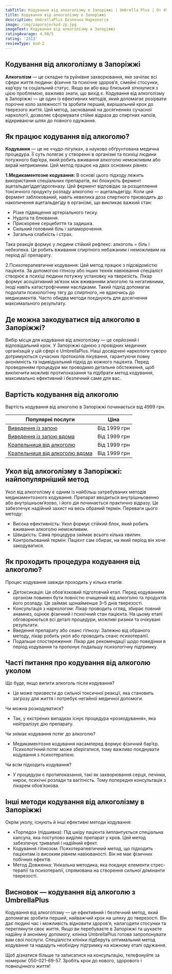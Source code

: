 ```yaml
---
tabTitle: Кодування від алкоголізму в Запоріжжі | Umbrella Plus | От 4999 грн
title: Кодування від алкоголізму в Запоріжжі
description: UmbrellaPlus Безпечна Наркологія
image: /img/zaporoje/kod-zp.jpg
imageText: Кодування від алкоголізму в Запоріжжі
ratingAvarage: 4.98/5
rating: '2313'
reviewType: kod-2
---
```


## Кодування від алкоголізму в Запоріжжі

**Алкоголізм** — це складне та руйнівне захворювання, яке зачіпає всі сфери життя людини: фізичне та психічне здоров’я, сімейні стосунки, кар’єру та соціальний статус. Якщо ви або ваш близький зіткнулися з цією проблемою, важливо знати, що вихід є. Кодування від алкоголізму в Запоріжжі — це один із ефективних методів, який допомагає розірвати порочне коло залежності та зробити перший, вирішальний крок до тверезого життя. Цей метод, заснований на досягненнях сучасної наркології, дозволяє сформувати стійке відраза до спиртних напоїв, відкриваючи шлях до повного одужання.

## Як працює кодування від алкоголю?

**Кодування** — це не «чудо-пігулка», а науково обґрунтована медична процедура. Її суть полягає у створенні в організмі та психіці людини потужного бар’єра, який робить вживання алкоголю неможливим або вкрай неприємним. Цей метод працює на двох основних рівнях:

**1.Медикаментозне кодування:** В основі цього підходу лежить використання спеціальних препаратів, які блокують фермент ацетальдегіддегідрогеназу. Цей фермент відповідає за розщеплення токсичного продукту розпаду алкоголю — ацетальдегіду. Коли цей фермент заблокований, навіть невелика доза спиртного призводить до накопичення ацетальдегіду в організмі, що викликає важкий стан:

* Різке підвищення артеріального тиску.
* Нудота та блювання.
* Прискорене серцебиття та задишка.
* Сильний головний біль і запаморочення.
* Загальна слабкість і страх.

Така реакція формує у людини стійкий рефлекс: алкоголь = біль і небезпека. Це робить вживання спиртного небажаним і неможливим на період дії препарату.

2.Психотерапевтичне кодування: Цей метод працює з підсвідомістю пацієнта. За допомогою гіпнозу або інших технік навіювання спеціаліст створює в психіці людини потужну установку на тверезість. Лікар формує асоціативний зв’язок між вживанням алкоголю та негативними, іноді навіть катастрофічними наслідками. Такий підхід допомагає подолати психологічну тягу до спиртного, не вдаючись до медикаментів. Часто обидва методи поєднують для досягнення максимального результату.

## Де можна закодуватися від алкоголю в Запоріжжі?

Вибір місця для кодування від алкоголізму — це серйозний і відповідальний крок.
У Запоріжжі однією з провідних медичних організацій у цій сфері є UmbrellaPlus. Наші досвідчені наркологи суворо дотримуються сучасних протоколів лікування, гарантуючи повну анонімність та індивідуальний підхід до кожного пацієнта.
Перед проведенням процедури ми проводимо детальне обстеження, щоб виключити можливі протипоказання та підібрати метод кодування, максимально ефективний і безпечний саме для вас.

## Вартість кодування від алкоголю

Вартість кодування від алкоголю в Запоріжжі починається від 4999 грн.

| Популярні послуги                                                                                                        | Ціна         |
| ------------------------------------------------------------------------------------------------------------------------ | ------------ |
| [Виведення із запою](https://umbrella-plus.com.ua/uk/zaporozie/vivod-iz-zapoia-zaparoje-ua/)                             | Від 1999 грн |
| [Виведення із запою вдома](https://umbrella-plus.com.ua/uk/zaporozie/vivod-iz-zapoia-na-domy-zaporozhye-ua/)             | Від 1999 грн |
| [Крапельниця від алкоголю](https://umbrella-plus.com.ua/uk/zaporozie/kapelnica_ot_alkogola_zaporozhye-ua/)               | Від 1999 грн |
| [Крапельниця від алкоголю вдома](https://umbrella-plus.com.ua/uk/zaporozie/kapelnica_ot_alkogola_na_domy_zaporozhye-ua/) | Від 1999 грн |

## Укол від алкоголізму в Запоріжжі: найпопулярніший метод

Укол від алкоголізму є одним із найбільш затребуваних методів медикаментозного кодування. Препарат вводиться внутрішньовенно або внутрішньом’язово, і його дія починається практично відразу. Це забезпечує надійний захист на весь обраний термін. Переваги цього методу:

* Висока ефективність: Укол формує стійкий блок, який робить вживання алкоголю неможливим.
* Швидкість: Сама процедура займає всього кілька хвилин.
* Контрольований термін: Пацієнт сам обирає, на який період він хоче закодуватися.

## Як проходить процедура кодування від алкоголю?

Процес кодування завжди проходить у кілька етапів:

* Детоксикація: Це обов’язковий підготовчий етап. Перед кодуванням організм повинен бути повністю очищений від алкоголю та продуктів його розпаду. Це займає щонайменше 3–5 днів тверезості.
* Консультація з наркологом: Лікар проводить огляд, збирає повний анамнез, оцінює фізичний і психічний стан пацієнта. На цьому етапі обговорюються всі деталі процедури, можливі ризики та очікувані результати.
* Введення препарату або сеанс гіпнозу: Залежно від обраного методу, лікар робить укол або проводить сеанс психотерапії.
* Подальше спостереження: Лікар дає рекомендації щодо поведінки в період кодування та пропонує подальшу психологічну підтримку.

## Часті питання про кодування від алкоголю уколом

Що буде, якщо випити алкоголь після кодування?

* Це може призвести до сильної токсичної реакції, яка становить загрозу для життя і потребує негайної медичної допомоги.

Чи можна розкодуватися?

* Так, у екстрених випадках існує процедура «розкодування», яка нейтралізує дію препарату.

Чи знімає кодування потяг до алкоголю?

* Медикаментозне кодування насамперед формує фізичний бар’єр. Психологічний потяг може зберігатися, тому важливо поєднувати кодування з психотерапією.

Чи всім підходить кодування?

* У процедури є протипоказання, такі як захворювання серця, печінки, нирок, психічні розлади та вагітність. Тому попередня консультація з лікарем обов’язкова.

## Інші методи кодування від алкоголізму в Запоріжжі

Окрім уколу, існують й інші ефективні методи кодування:

* «Торпедо» (підшивка): Під шкіру пацієнта імплантується спеціальна капсула, яка поступово виділяє препарат у кров. Цей метод забезпечує тривалий і надійний ефект.
* Кодування гіпнозом: Психотерапевтичний метод, що підходить пацієнтам із високим рівнем навіюваності. Він не має фізичних побічних ефектів.
* Метод Довженка: Унікальна методика, яка поєднує елементи стрес-терапії та психотерапії, спрямована на створення сильної домінанти тверезості.

## Висновок — кодування від алкоголю з UmbrellaPlus

Кодування від алкоголізму — це ефективний і безпечний метод, який допомагає зробити перший, найважчий крок на шляху до тверезості. Він дає людині час і можливість відновити здоров’я, налагодити стосунки та переглянути своє життя. Якщо ви перебуваєте в Запоріжжі та шукаєте надійну й анонімну допомогу, клініка UmbrellaPlus готова запропонувати вам свої послуги. Спеціалісти клініки підберуть оптимальний метод кодування та нададуть необхідну підтримку на кожному етапі одужання.

Щоб дізнатися більше та записатися на консультацію, телефонуйте за номером: 050-021-69-57. Зробіть крок до нового, здорового і повноцінного життя!
